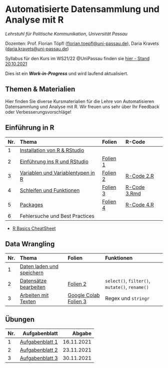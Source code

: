 # Automatisierte Datensammlung und Analyse mit R

*Lehrstuhl für Politische Kommunikation, Universität Passau* 

Dozenten: Prof. Florian Töpfl (<florian.toepfl@uni-passau.de>), Daria Kravets (<daria.kravets@uni-passau.de>)


Syllabus für den Kurs im WS21/22 @UniPassau finden sie [hier - Stand 20.10.2021](https://github.com/polcomm-passau/computational-methods-kurs/files/7381107/2021_10_20_Seminarplan_Datensammlung%2BUebung_neu.pdf)

  
Dies ist ein ***Work-in-Progress*** und wird laufend aktualisiert.

Themen & Materialien 
---------------

Hier finden Sie diverse Kursmaterialien für die Lehre von Automatisieren Datensammlung und Analyse mit R. Wir freuen uns sehr über Ihr Feedback oder Verbesserungsvorschläge!

## Einführung in R  

| Nr.  | Thema       | Folien    |R-Code  |
| -----|:------------| :---------|:-------|
| 1    | [Installation von R & RStudio](https://github.com/polcomm-passau/computational-methods-kurs/blob/main/tutorials/installation.md)| |
| 2    | [Einführung ins R und RStudio](https://github.com/polcomm-passau/computational-methods-kurs/blob/main/tutorials/basics_R_woche1.md)| [Folien 1](https://github.com/polcomm-passau/computational-methods-kurs/files/7390878/Sitzung.1_.WU.Programmieren.fur.KoWi.pdf)| |
| 3    | [Variablen und Variablentypen in R](https://github.com/polcomm-passau/computational-methods-kurs/blob/main/tutorials/variablen.md) |  [Folien 2](https://github.com/polcomm-passau/computational-methods-kurs/files/7441299/Sitzung.2_.WU.Programmieren.fur.KoWi.pdf) | [R-Code 2.R](https://github.com/polcomm-passau/computational-methods-kurs/blob/main/tutorials/r_code/variables.R) | [Basics R Cheatsheet](https://github.com/rstudio/cheatsheets/blob/main/base-r.pdf)              |
| 4    | [Schleifen und Funktionen](https://github.com/polcomm-passau/computational-methods-kurs/blob/main/tutorials/loops_and_functions.md) | [Folien 3](https://github.com/polcomm-passau/computational-methods-kurs/files/7503813/Sitzung.3.-.R_Schleifen.Bedingungen.Funktionen.pdf)| [R-Code 3.Rmd](https://github.com/polcomm-passau/computational-methods-kurs/blob/main/tutorials/r_code/Illustration_Programmieren%20von%20Schleifen%20%26%20Funktionen.Rmd)| 
| 5    | [Packages](https://github.com/polcomm-passau/computational-methods-kurs/blob/main/tutorials/packages.md) | [Folien 4](https://github.com/polcomm-passau/computational-methods-kurs/files/7520889/Sitzung.3_.WU.Programmieren.fur.KoWi.pdf)| [R-Code 4.R](https://github.com/polcomm-passau/computational-methods-kurs/blob/main/tutorials/r_code/%C3%BCbung_3.R)  | 
| 6    | Fehlersuche und Best Practices | | |

* [R Basics CheatSheet](https://github.com/rstudio/cheatsheets/blob/main/base-r.pdf)

## Data Wrangling

| Nr.  | Thema| Folien | Funktionen |
| -----|:------------| :------|:-------|
| 1    | [Daten laden und speichern](https://github.com/polcomm-passau/computational-methods-kurs/blob/main/tutorials/loading_data.md) |        |        |
| 2    | [Datensätze bearbeiten](https://github.com/polcomm-passau/computational-methods-kurs/blob/main/tutorials/data_wrangling1.md)| [Folien 2](https://colab.research.google.com/drive/1zxPN0jXArKoqhEXK-oebTKmA0_0QxFA_?usp=sharing)| `select()`, `filter()`, `mutate()`, `rename()` | 
| 3    | [Arbeiten mit Texten](https://colab.research.google.com/drive/1qkkMRthvHTQphZ2Akk-yYiaMue5als-0?usp=sharing)| [Google Colab Folien 3](https://colab.research.google.com/drive/1qkkMRthvHTQphZ2Akk-yYiaMue5als-0?usp=sharing)|Regex und `stringr`|


## Übungen 

| Nr.  | Aufgabenblatt     | Abgabe|
| -----|------------------:|------:|
|    1 | [Aufgabenblatt 1](https://github.com/polcomm-passau/computational-methods-kurs/blob/main/exercises/aufgabenblatt_1.md)| 16.11.2021|
|    2 | [Aufgabenblatt 2](https://github.com/polcomm-passau/computational-methods-kurs/blob/main/exercises/aufgabenblatt_2.md)| 23.11.2021|
|    3 | [Aufgabenblatt 3](https://github.com/polcomm-passau/computational-methods-kurs/blob/main/exercises/aufgabenblatt_3.md)| 30.11.2021|

